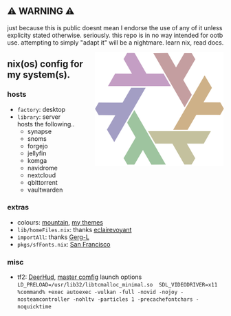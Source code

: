 ## ⚠ WARNING ⚠
just because this is public doesnt mean I endorse the use of any of it unless explicity stated otherwise.
seriously. this repo is in no way intended for ootb use. attempting to simply "adapt it" will be a nightmare.
learn nix, read docs.

<img align="right" src="./gay.png" width="300"/>

## nix(os) config for my system(s).

### hosts
- `factory`: desktop
- `library`: server <br>
hosts the following..
    - synapse
    - snoms
    - forgejo
    - jellyfin
    - komga
    - navidrome
    - nextcloud
    - qbittorrent
    - vaultwarden

### extras
- colours: [mountain](https://github.com/mountain-theme/Mountain), [my themes](https://github.com/nu-nu-ko/mountain-nix)
- `lib/homeFiles.nix`: thanks [eclairevoyant](https://github.com/eclairevoyant)
- `importAll`: thanks [Gerg-L](https://github.com/Gerg-L/)
- `pkgs/sfFonts.nix`: [San Francisco](https://developer.apple.com/fonts/)

### misc
- tf2: [DeerHud](https://tf2huds.dev/hud/DeerHud), [master comfig](https://comfig.app/app/) launch options `LD_PRELOAD=/usr/lib32/libtcmalloc_minimal.so  SDL_VIDEODRIVER=x11 %command% +exec autoexec -vulkan -full -novid -nojoy -nosteamcontroller -nohltv -particles 1 -precachefontchars -noquicktime`

